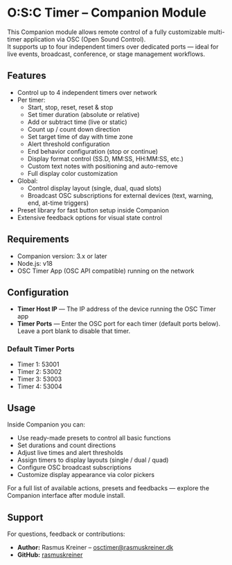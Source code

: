 # O:S:C Timer – Companion Module

This Companion module allows remote control of a fully customizable multi-timer application via OSC (Open Sound Control).  
It supports up to four independent timers over dedicated ports — ideal for live events, broadcast, conference, or stage management workflows.

## Features

- Control up to 4 independent timers over network
- Per timer:
  - Start, stop, reset, reset & stop
  - Set timer duration (absolute or relative)
  - Add or subtract time (live or static)
  - Count up / count down direction
  - Set target time of day with time zone
  - Alert threshold configuration
  - End behavior configuration (stop or continue)
  - Display format control (SS.D, MM:SS, HH:MM:SS, etc.)
  - Custom text notes with positioning and auto-remove
  - Full display color customization
- Global:
  - Control display layout (single, dual, quad slots)
  - Broadcast OSC subscriptions for external devices (text, warning, end, at-time triggers)
- Preset library for fast button setup inside Companion
- Extensive feedback options for visual state control

## Requirements

- Companion version: 3.x or later
- Node.js: v18
- OSC Timer App (OSC API compatible) running on the network

## Configuration

- **Timer Host IP** — The IP address of the device running the OSC Timer app
- **Timer Ports** — Enter the OSC port for each timer (default ports below). Leave a port blank to disable that timer.

### Default Timer Ports

- Timer 1: 53001
- Timer 2: 53002
- Timer 3: 53003
- Timer 4: 53004

## Usage

Inside Companion you can:

- Use ready-made presets to control all basic functions
- Set durations and count directions
- Adjust live times and alert thresholds
- Assign timers to display layouts (single / dual / quad)
- Configure OSC broadcast subscriptions
- Customize display appearance via color pickers

For a full list of available actions, presets and feedbacks — explore the Companion interface after module install.

## Support

For questions, feedback or contributions:

- **Author:** Rasmus Kreiner – osctimer@rasmuskreiner.dk
- **GitHub:** [rasmuskreiner](https://github.com/rasmuskreiner)